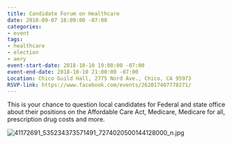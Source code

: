 ```yaml
---
title: Candidate Forum on Healthcare
date: 2018-09-07 16:09:00 -07:00
categories:
- event
tags:
- healthcare
- election
- aery
event-start-date: 2018-10-10 19:00:00 -07:00
event-end-date: 2018-10-10 21:00:00 -07:00
Location: Chico Guild Hall, 2775 Nord Ave., Chico, CA 95973
RSVP-link: https://www.facebook.com/events/262017407778271/
---
```


This is your chance to question local candidates for Federal and state office about their positions on the Affordable Care Act, Medicare, Medicare for all, prescription drug costs and more. 
  
![41172691_535234373571491_7274020500144128000_n.jpg](/uploads/41172691_535234373571491_7274020500144128000_n.jpg)